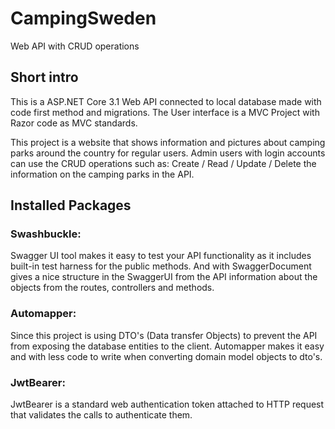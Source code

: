 # CampingSweden
Web API with CRUD operations

## Short intro
This is a ASP.NET Core 3.1 Web API connected to local database made with code first method and migrations. The User interface is a
MVC Project with Razor code as MVC standards.

This project is a website that shows information and pictures about camping parks around the country for regular users. Admin users with login accounts can use the CRUD operations such as: Create / Read / Update / Delete the information on the camping parks in the API.

## Installed Packages
### Swashbuckle:
Swagger UI tool makes it easy to test your API functionality as it includes built-in test harness for the public methods. And with SwaggerDocument gives a nice structure in the SwaggerUI from the API information about the objects from the routes, controllers and methods.

### Automapper:
Since this project is using DTO's (Data transfer Objects) to prevent the API from exposing the database entities to the client. Automapper makes it easy and with less code to write when converting domain model objects to dto's.

### JwtBearer:
JwtBearer is a standard web authentication token attached to HTTP request that validates the calls to authenticate them. 
